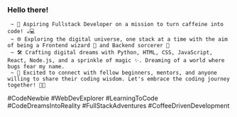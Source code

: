 ### Hello there! 
     ~ 🚀 Aspiring Fullstack Developer on a mission to turn caffeine into code! ☕💻
     ~ 🌐 Exploring the digital universe, one stack at a time with the aim of being a Frontend wizard 🎨 and Backend sorcerer 🧙
     ~ 🛠️ Crafting digital dreams with Python, HTML, CSS, JavaScript, React, Node.js, and a sprinkle of magic ✨. Dreaming of a world where bugs fear my name.
     ~ 💬 Excited to connect with fellow beginners, mentors, and anyone willing to share their coding wisdom. Let's embrace the coding journey together! 🚀✨

#CodeNewbie #WebDevExplorer #LearningToCode
#CodeDreamsIntoReality #FullStackAdventures #CoffeeDrivenDevelopment
